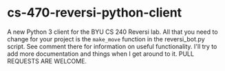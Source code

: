 # cs-470-reversi-python-client
A new Python 3 client for the BYU CS 240 Reversi lab. All that you need to change for your project is the `make_move` function in the reversi_bot.py script. See comment there for information on useful functionality. I'll try to add more documentation and things when I get around to it. PULL REQUESTS ARE WELCOME. 
